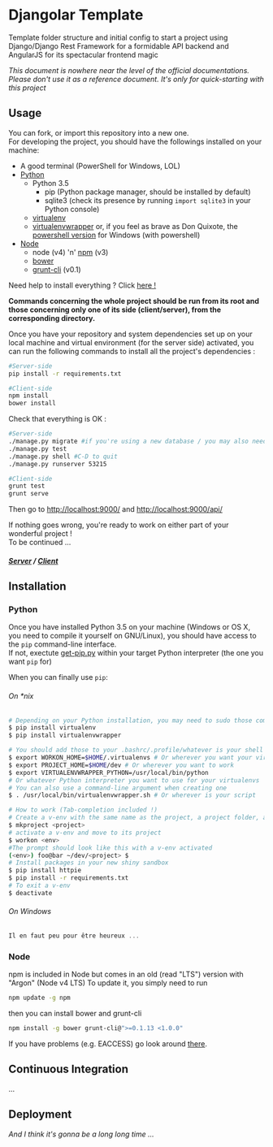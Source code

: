 # Djangolar Template
Template folder structure and initial config to start a project using
Django/Django Rest Framework for a formidable API backend and AngularJS for its
spectacular frontend magic

*This document is nowhere near the level of the official documentations. Please don't use it as a reference document. It's only for quick-starting with this project*

## Usage
You can fork, or import this repository into a new one.  
For developing the project, you should have the followings installed on your machine:
- A good terminal (PowerShell for Windows, LOL)
- [Python](https://www.python.org/)
  - Python 3.5
    - pip (Python package manager, should be installed by default)
    - sqlite3 (check its presence by running `import sqlite3` in your Python console)
  - [virtualenv](https://pypi.python.org/pypi/virtualenv)
  - [virtualenvwrapper](https://pypi.python.org/pypi/virtualenvwrapper)
  or, if you feel as brave as Don Quixote, the [powershell version](https://pypi.python.org/pypi/virtualenvwrapper-powershell)
  for Windows (with powershell)
- [Node](https://nodejs.org/en/)
  - node (v4) 'n' [npm](https://www.npmjs.com/) (v3)
  - [bower](http://bower.io/)
  - [grunt-cli](https://www.npmjs.com/package/grunt-cli) (v0.1)

Need help to install everything ? Click [here !](#installation)

**Commands concerning the whole project should be run from its root and those concerning only one of its side (client/server), from the corresponding directory.**

Once you have your repository and system dependencies set up on your local machine and virtual environment (for the server side) activated, you can run the following commands to install all the project's dependencies :
```sh
#Server-side
pip install -r requirements.txt

#Client-side
npm install
bower install
```

Check that everything is OK :
```sh
#Server-side
./manage.py migrate #if you're using a new database / you may also need makemigrations
./manage.py test
./manage.py shell #C-D to quit
./manage.py runserver 53215

#Client-side
grunt test
grunt serve
```
Then go to <http://localhost:9000/> and <http://localhost:9000/api/>

If nothing goes wrong, you're ready to work on either part of your wonderful project !  
To be continued ...  
##### [Server](server/) / [Client](client/)

## Installation

### Python
Once you have installed Python 3.5 on your machine (Windows or OS X, you need to compile it yourself on GNU/Linux), you should have access to the `pip` command-line interface.  
If not, exectute [get-pip.py](https://bootstrap.pypa.io/get-pip.py) within your target Python interpreter (the one you want `pip` for)

When you can finally use `pip`:
###### On \*nix
```sh
# Depending on your Python installation, you may need to sudo those commands
$ pip install virtualenv
$ pip install virtualenvwrapper

# You should add those to your .bashrc/.profile/whatever is your shell startup script
$ export WORKON_HOME=$HOME/.virtualenvs # Or wherever you want your virtualenvs to live
$ export PROJECT_HOME=$HOME/dev # Or wherever you want to work
$ export VIRTUALENVWRAPPER_PYTHON=/usr/local/bin/python
# Or whatever Python interpreter you want to use for your virtualenvs
# You can also use a command-line argument when creating one
$ . /usr/local/bin/virtualenvwrapper.sh # Or wherever is your script

# How to work (Tab-completion included !)
# Create a v-env with the same name as the project, a project folder, and link them
$ mkproject <project>
# activate a v-env and move to its project
$ workon <env>
#The prompt should look like this with a v-env activated
(<env>) foo@bar ~/dev/<project> $
# Install packages in your new shiny sandbox
$ pip install httpie
$ pip install -r requirements.txt
# To exit a v-env
$ deactivate
```

###### On Windows
```powershell
Il en faut peu pour être heureux ...
```

### Node
npm is included in Node but comes in an old (read "LTS") version with "Argon" (Node v4 LTS)
To update it, you simply need to run  
```sh
npm update -g npm
```
then you can install bower and grunt-cli
```sh
npm install -g bower grunt-cli@">=0.1.13 <1.0.0"
```

If you have problems (e.g. EACCESS) go look around [there](https://docs.npmjs.com/getting-started/fixing-npm-permissions).

## Continuous Integration
...

## Deployment
*And I think it's gonna be a long long time ...*
